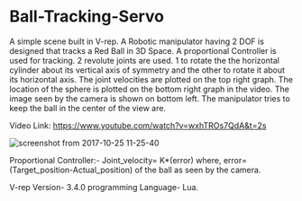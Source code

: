 # Ball-Tracking-Servo
A simple scene built in V-rep. A Robotic manipulator having 2 DOF is designed that tracks a Red Ball in 3D Space. A proportional
Controller is used for tracking. 2 revolute joints are used. 1 to rotate the the horizontal cylinder about its vertical axis of
symmetry and the other to rotate it about its horizontal axis. The joint velocities are plotted on the top right graph. The
location of the sphere is plotted on the bottom right graph in the video. The image seen by the camera is shown on bottom left. The
manipulator tries to keep the ball in the center of the view are. 

Video Link: https://www.youtube.com/watch?v=wxhTROs7QdA&t=2s
 
![screenshot from 2017-10-25 11-25-40](https://user-images.githubusercontent.com/15217992/31982870-5495ad34-b978-11e7-9525-70089ff3283f.png)

Proportional Controller:- Joint_velocity= K*(error) 
where, error= (Target_position-Actual_position) of the ball as seen by the camera.

V-rep Version- 3.4.0 
programming Language- Lua.
